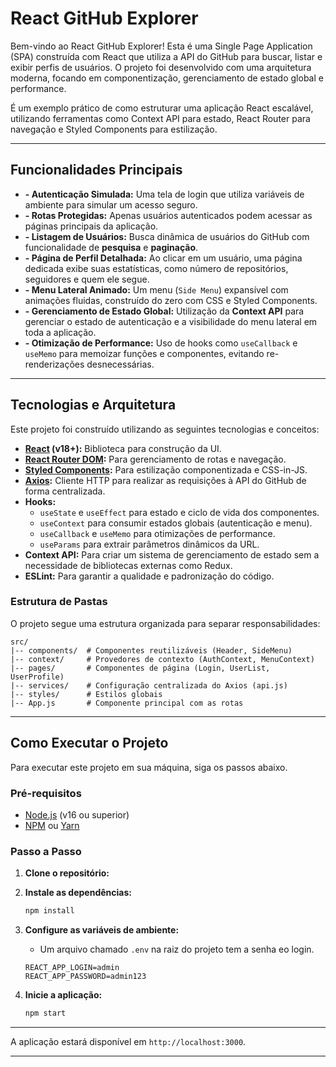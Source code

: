 # React GitHub Explorer

Bem-vindo ao React GitHub Explorer! Esta é uma Single Page Application (SPA) construída com React que utiliza a API do GitHub para buscar, listar e exibir perfis de usuários. O projeto foi desenvolvido com uma arquitetura moderna, focando em componentização, gerenciamento de estado global e performance.

É um exemplo prático de como estruturar uma aplicação React escalável, utilizando ferramentas como Context API para estado, React Router para navegação e Styled Components para estilização.

---

## Funcionalidades Principais

- **- Autenticação Simulada:** Uma tela de login que utiliza variáveis de ambiente para simular um acesso seguro.
- **- Rotas Protegidas:** Apenas usuários autenticados podem acessar as páginas principais da aplicação.
- **- Listagem de Usuários:** Busca dinâmica de usuários do GitHub com funcionalidade de **pesquisa** e **paginação**.
- **- Página de Perfil Detalhada:** Ao clicar em um usuário, uma página dedicada exibe suas estatísticas, como número de repositórios, seguidores e quem ele segue.
- **- Menu Lateral Animado:** Um menu (`Side Menu`) expansível com animações fluidas, construído do zero com CSS e Styled Components.
- **- Gerenciamento de Estado Global:** Utilização da **Context API** para gerenciar o estado de autenticação e a visibilidade do menu lateral em toda a aplicação.
- **- Otimização de Performance:** Uso de hooks como `useCallback` e `useMemo` para memoizar funções e componentes, evitando re-renderizações desnecessárias.

---

## Tecnologias e Arquitetura

Este projeto foi construído utilizando as seguintes tecnologias e conceitos:

- **[React](https://reactjs.org/) (v18+):** Biblioteca para construção da UI.
- **[React Router DOM](https://reactrouter.com/):** Para gerenciamento de rotas e navegação.
- **[Styled Components](https://styled-components.com/):** Para estilização componentizada e CSS-in-JS.
- **[Axios](https://axios-http.com/):** Cliente HTTP para realizar as requisições à API do GitHub de forma centralizada.
- **Hooks:**
  - `useState` e `useEffect` para estado e ciclo de vida dos componentes.
  - `useContext` para consumir estados globais (autenticação e menu).
  - `useCallback` e `useMemo` para otimizações de performance.
  - `useParams` para extrair parâmetros dinâmicos da URL.
- **Context API:** Para criar um sistema de gerenciamento de estado sem a necessidade de bibliotecas externas como Redux.
- **ESLint:** Para garantir a qualidade e padronização do código.

### Estrutura de Pastas
O projeto segue uma estrutura organizada para separar responsabilidades:
```
src/
|-- components/  # Componentes reutilizáveis (Header, SideMenu)
|-- context/     # Provedores de contexto (AuthContext, MenuContext)
|-- pages/       # Componentes de página (Login, UserList, UserProfile)
|-- services/    # Configuração centralizada do Axios (api.js)
|-- styles/      # Estilos globais
|-- App.js       # Componente principal com as rotas
```

---

## Como Executar o Projeto

Para executar este projeto em sua máquina, siga os passos abaixo.

### **Pré-requisitos**

- [Node.js](https://nodejs.org/en/) (v16 ou superior)
- [NPM](https://www.npmjs.com/) ou [Yarn](https://yarnpkg.com/)

### **Passo a Passo**

1. **Clone o repositório:**
2. **Instale as dependências:**
   ```bash
   npm install
   ```
3. **Configure as variáveis de ambiente:**
    - Um arquivo chamado `.env` na raiz do projeto tem a senha eo login.
  
     ```env
     REACT_APP_LOGIN=admin
     REACT_APP_PASSWORD=admin123
     ```
4. **Inicie a aplicação:**
   ```bash
   npm start
   ```
   
---
A aplicação estará disponível em `http://localhost:3000`.

---
